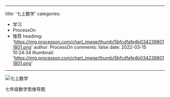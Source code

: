 
---
title: '七上数学'
categories: 
 - 学习
 - ProcessOn
 - 推荐
headimg: 'https://img.processon.com/chart_image/thumb/5bfcdfafe4b0342398011801.png'
author: ProcessOn
comments: false
date: 2022-03-15 10:24:34
thumbnail: 'https://img.processon.com/chart_image/thumb/5bfcdfafe4b0342398011801.png'
---

<div>   
<img class="thumb" alt="七上数学" src="https://img.processon.com/chart_image/thumb/5bfcdfafe4b0342398011801.png" referrerpolicy="no-referrer">
<p>七年级数学思维导图</p>  
</div>
            
